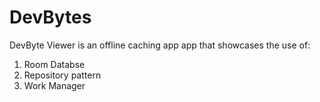 # DevBytes
DevByte Viewer is an offline caching app app that showcases the use of:

1. Room Databse
2. Repository pattern
3. Work Manager

